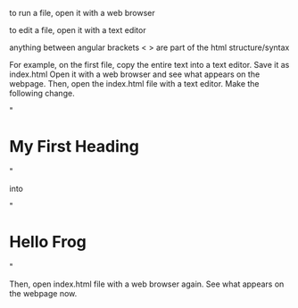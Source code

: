 to run a file, open it with a web browser

to edit a file, open it with a text editor

anything between angular brackets < > are part of the html structure/syntax  

For example, on the first file,
copy the entire text into a text editor.
Save it as index.html
Open it with a web browser and see what appears on the webpage.
Then, open the index.html file with a text editor.
Make the following change.

"<h1> My First Heading </h1>"

into 

"<h1> Hello Frog </h1>"

Then, open index.html file with a web browser again.
See what appears on the webpage now.
